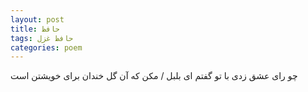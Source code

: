 ```yaml
---
layout: post
title: حافظ
tags: حافظ غزل
categories: poem
---
```


چو رای عشق زدی با تو گفتم ای بلبل / مکن که آن گل خندان برای خویشتن است